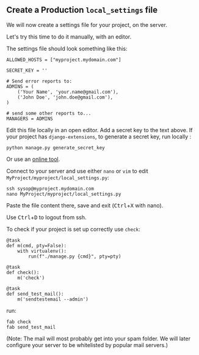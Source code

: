 ## Create a Production `local_settings` file

We will now create a settings file for your project, on the server.

Let's try this time to do it manually, with an editor.

The settings file should look something like this:

    ALLOWED_HOSTS = ["myproject.mydomain.com"]

    SECRET_KEY = ''

    # Send error reports to:
    ADMINS = (
        ('Your Name', 'your.name@gmail.com'),
        ('John Doe', 'john.doe@gmail.com'),
    )

    # send some other reports to...
    MANAGERS = ADMINS

Edit this file locally in an open editor.  Add a secret key to the text above.  If your project has `django-extensions`, to generate a secret key, run locally :

    python manage.py generate_secret_key

Or use an [online tool](https://www.miniwebtool.com/django-secret-key-generator/).

Connect to your server and use either `nano` or `vim` to edit `MyProject/myproject/local_settings.py`:

    ssh sysop@myproject.mydomain.com
    nano MyProject/myproject/local_settings.py

Paste the file content there, save and exit (<kbd>Ctrl</kbd>+<kbd>X</kbd> with nano).

Use <kbd>Ctrl</kbd>+<kbd>D</kbd> to logout from ssh.

To check if your project is set up correctly use `check`:

    @task
    def m(cmd, pty=False):
        with virtualenv():
            run(f"./manage.py {cmd}", pty=pty)

    @task
    def check():
        m('check')

    @task
    def send_test_mail():
        m('sendtestemail --admin')

run:

    fab check
    fab send_test_mail

(Note: The mail will most probably get into your spam folder.  We will later configure your server to be whitelisted by popular mail servers.)
